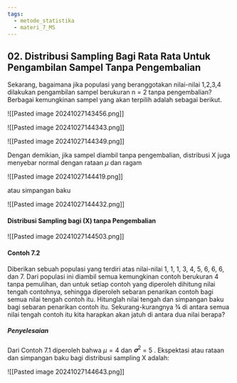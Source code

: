 ```yaml
---
tags:
  - metode_statistika
  - materi_7_MS
---
```

## 02. Distribusi Sampling Bagi Rata Rata Untuk Pengambilan Sampel Tanpa Pengembalian

Sekarang, bagaimana jika populasi yang beranggotakan nilai-nilai 1,2,3,4 dilakukan pengambilan sampel berukuran n = 2 tanpa pengembalian? Berbagai kemungkinan sampel yang akan terpilih adalah sebagai berikut.

![[Pasted image 20241027143456.png]]

![[Pasted image 20241027144343.png]]

![[Pasted image 20241027144349.png]]

Dengan demikian, jika sampel diambil tanpa pengembalian, distribusi X juga menyebar normal dengan rataan $\mu$ dan ragam

![[Pasted image 20241027144419.png]]

atau simpangan baku

![[Pasted image 20241027144432.png]]

#### Distribusi Sampling bagi (X) tanpa Pengembalian

![[Pasted image 20241027144503.png]]

#### Contoh 7.2

Diberikan sebuah populasi yang terdiri atas nilai-nilai 1, 1, 1, 3, 4, 5, 6, 6, 6, dan 7. Dari populasi ini diambil semua kemungkinan contoh berukuran 4 tanpa pemulihan, dan untuk setiap contoh yang diperoleh dihitung nilai tengah contohnya, sehingga diperoleh sebaran penarikan contoh bagi semua nilai tengah contoh itu. Hitunglah nilai tengah dan simpangan baku bagi sebaran penarikan contoh itu. Sekurang-kurangnya ¾ di antara semua nilai tengah contoh itu kita harapkan akan jatuh di antara dua nilai berapa?

##### Penyelesaian

Dari Contoh 7.1 diperoleh bahwa $\mu = 4$ dan $𝛔^2$ = 5 . Ekspektasi atau rataan dan simpangan baku bagi distribusi sampling X adalah:

![[Pasted image 20241027144643.png]]

